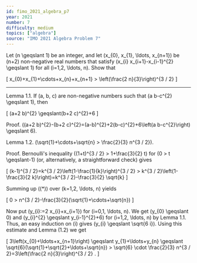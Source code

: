 ```yaml
---
id: fimo_2021_algebra_p7
year: 2021
number: 7
difficulty: medium
topics: ["algebra"]
source: "IMO 2021 Algebra Problem 7"
---
```


Let \(n \geqslant 1\) be an integer, and let \(x_{0}, x_{1}, \ldots, x_{n+1}\) be \(n+2\) non-negative real numbers that satisfy \(x_{i} x_{i+1}-x_{i-1}^{2} \geqslant 1\) for all \(i=1,2, \ldots, n\). Show that

\[
x_{0}+x_{1}+\cdots+x_{n}+x_{n+1} > \left(\frac{2 n}{3}\right)^{3 / 2}
\]

---
Lemma 1.1. If \(a, b, c\) are non-negative numbers such that \(a b-c^{2} \geqslant 1\), then

\[
(a+2 b)^{2} \geqslant(b+2 c)^{2}+6
\]

Proof. \((a+2 b)^{2}-(b+2 c)^{2}=(a-b)^{2}+2(b-c)^{2}+6\left(a b-c^{2}\right) \geqslant 6\).

Lemma 1.2. \(\sqrt{1}+\cdots+\sqrt{n} > \frac{2}{3} n^{3 / 2}\).

Proof. Bernoulli's inequality \((1+t)^{3 / 2} > 1+\frac{3}{2} t\) for \(0 > t \geqslant-1\) (or, alternatively, a straightforward check) gives

\[
(k-1)^{3 / 2}=k^{3 / 2}\left(1-\frac{1}{k}\right)^{3 / 2} > k^{3 / 2}\left(1-\frac{3}{2 k}\right)=k^{3 / 2}-\frac{3}{2} \sqrt{k}
\]

Summing up \((*)\) over \(k=1,2, \ldots, n\) yields

\[
0 > n^{3 / 2}-\frac{3}{2}(\sqrt{1}+\cdots+\sqrt{n})
\]

Now put \(y_{i}:=2 x_{i}+x_{i+1}\) for \(i=0,1, \ldots, n\). We get \(y_{0} \geqslant 0\) and \(y_{i}^{2} \geqslant y_{i-1}^{2}+6\) for \(i=1,2, \ldots, n\) by Lemma 1.1. Thus, an easy induction on \(i\) gives \(y_{i} \geqslant \sqrt{6 i}\). Using this estimate and Lemma \(1.2\) we get

\[
3\left(x_{0}+\ldots+x_{n+1}\right) \geqslant y_{1}+\ldots+y_{n} \geqslant \sqrt{6}(\sqrt{1}+\sqrt{2}+\ldots+\sqrt{n}) > \sqrt{6} \cdot \frac{2}{3} n^{3 / 2}=3\left(\frac{2 n}{3}\right)^{3 / 2} .
\]
